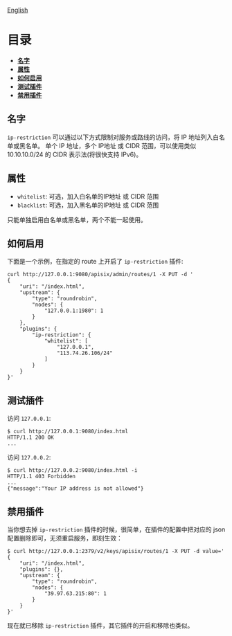 [English](ip-restriction.md)

# 目录
- [**名字**](#名字)
- [**属性**](#属性)
- [**如何启用**](#如何启用)
- [**测试插件**](#测试插件)
- [**禁用插件**](#禁用插件)

## 名字

`ip-restriction` 可以通过以下方式限制对服务或路线的访问，将 IP 地址列入白名单或黑名单。 单个 IP 地址，多个 IP地址 或 CIDR 范围，可以使用类似 10.10.10.0/24 的 CIDR 表示法(将很快支持 IPv6)。

## 属性

* `whitelist`: 可选，加入白名单的IP地址 或 CIDR 范围
* `blacklist`: 可选，加入黑名单的IP地址 或 CIDR 范围

只能单独启用白名单或黑名单，两个不能一起使用。

## 如何启用

下面是一个示例，在指定的 route 上开启了 `ip-restriction` 插件:

```shell
curl http://127.0.0.1:9080/apisix/admin/routes/1 -X PUT -d '
{
    "uri": "/index.html",
    "upstream": {
        "type": "roundrobin",
        "nodes": {
            "127.0.0.1:1980": 1
        }
    },
    "plugins": {
        "ip-restriction": {
            "whitelist": [
                "127.0.0.1",
                "113.74.26.106/24"
            ]
        }
    }
}'
```

## 测试插件

访问 `127.0.0.1`:

```shell
$ curl http://127.0.0.1:9080/index.html
HTTP/1.1 200 OK
...
```

访问 `127.0.0.2`:

```shell
$ curl http://127.0.0.2:9080/index.html -i
HTTP/1.1 403 Forbidden
...
{"message":"Your IP address is not allowed"}
```

## 禁用插件

当你想去掉 `ip-restriction` 插件的时候，很简单，在插件的配置中把对应的 json 配置删除即可，无须重启服务，即刻生效：

```shell
$ curl http://127.0.0.1:2379/v2/keys/apisix/routes/1 -X PUT -d value='
{
    "uri": "/index.html",
    "plugins": {},
    "upstream": {
        "type": "roundrobin",
        "nodes": {
            "39.97.63.215:80": 1
        }
    }
}'
```

现在就已移除 `ip-restriction` 插件，其它插件的开启和移除也类似。

